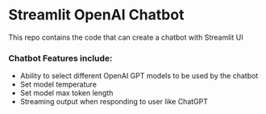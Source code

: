 # Streamlit OpenAI Chatbot

This repo contains the code that can create a chatbot with Streamlit UI
### Chatbot Features include:
- Ability to select different OpenAI GPT models to be used by the chatbot
- Set model temperature
- Set model max token length
- Streaming output when responding to user like ChatGPT